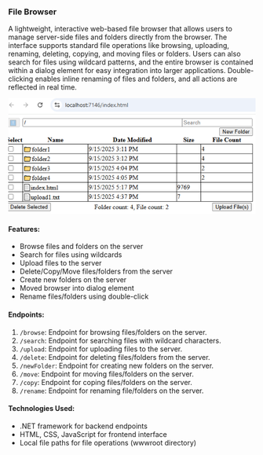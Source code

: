 ﻿### File Browser

A lightweight, interactive web-based file browser that allows users to manage server-side files and folders directly from the browser. 
The interface supports standard file operations like browsing, uploading, renaming, deleting, copying, and moving files or folders. 
Users can also search for files using wildcard patterns, and the entire browser is contained within a dialog element for easy integration 
into larger applications. Double-clicking enables inline renaming of files and folders, and all actions are reflected in real time.

![screenshot](screenshot.png)

#### Features:
- Browse files and folders on the server
- Search for files using wildcards
- Upload files to the server
- Delete/Copy/Move files/folders from the server
- Create new folders on the server
- Moved browser into dialog element
- Rename files/folders using double-click 

#### Endpoints:
1. `/browse`: Endpoint for browsing files/folders on the server.
2. `/search`: Endpoint for searching files with wildcard characters.
3. `/upload`: Endpoint for uploading files to the server.
4. `/delete`: Endpoint for deleting files/folders from the server.
5. `/newFolder`: Endpoint for creating new folders on the server.
6. `/move`: Endpoint for moving files/folders on the server.
7. `/copy`: Endpoint for coping files/folders on the server.
8. `/rename`: Endpoint for renaming file/folders on the server.

#### Technologies Used:
- .NET framework for backend endpoints
- HTML, CSS, JavaScript for frontend interface
- Local file paths for file operations (wwwroot directory)